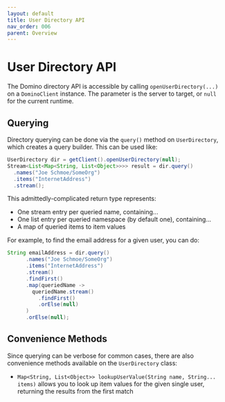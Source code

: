 ```yaml
---
layout: default
title: User Directory API
nav_order: 006
parent: Overview
---
```

# User Directory API

The Domino directory API is accessible by calling `openUserDirectory(...)` on a `DominoClient` instance. The parameter is the server to target, or `null` for the current runtime.

## Querying

Directory querying can be done via the `query()` method on `UserDirectory`, which creates a query builder. This can be used like:

```java
UserDirectory dir = getClient().openUserDirectory(null);
Stream<List<Map<String, List<Object>>>> result = dir.query()
  .names("Joe Schmoe/SomeOrg")
  .items("InternetAddress")
  .stream();
```

This admittedly-complicated return type represents:

- One stream entry per queried name, containing...
- One list entry per queried namespace (by default one), containing...
- A map of queried items to item values

For example, to find the email address for a given user, you can do:

```java
String emailAddress = dir.query()
      .names("Joe Schmoe/SomeOrg")
      .items("InternetAddress")
      .stream()
      .findFirst()
      .map(queriedName ->
        queriedName.stream()
          .findFirst()
          .orElse(null)
      )
      .orElse(null);
```

## Convenience Methods

Since querying can be verbose for common cases, there are also convenience methods available on the `UserDirectory` class:

- `Map<String, List<Object>> lookupUserValue(String name, String... items)` allows you to look up item values for the given single user, returning the results from the first match